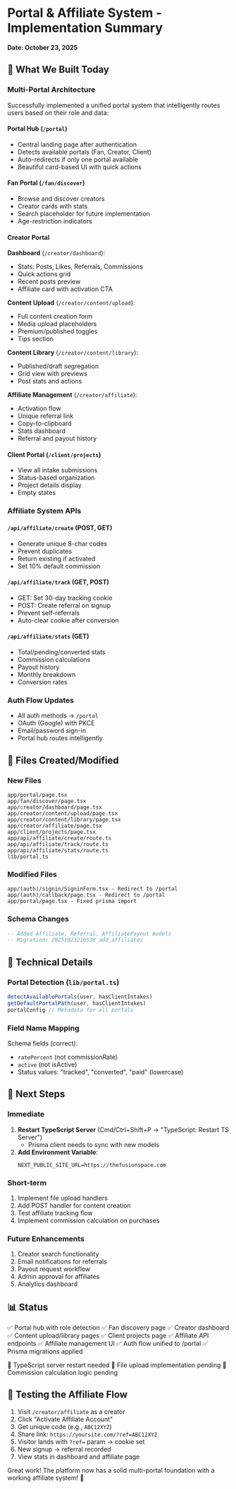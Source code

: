 # Portal & Affiliate System - Implementation Summary
**Date: October 23, 2025**

## 🎉 What We Built Today

### Multi-Portal Architecture
Successfully implemented a unified portal system that intelligently routes users based on their role and data:

#### Portal Hub (`/portal`)
- Central landing page after authentication
- Detects available portals (Fan, Creator, Client)
- Auto-redirects if only one portal available
- Beautiful card-based UI with quick actions

#### Fan Portal (`/fan/discover`)
- Browse and discover creators
- Creator cards with stats
- Search placeholder for future implementation
- Age-restriction indicators

#### Creator Portal
**Dashboard** (`/creator/dashboard`):
- Stats: Posts, Likes, Referrals, Commissions
- Quick actions grid
- Recent posts preview
- Affiliate card with activation CTA

**Content Upload** (`/creator/content/upload`):
- Full content creation form
- Media upload placeholders
- Premium/published toggles
- Tips section

**Content Library** (`/creator/content/library`):
- Published/draft segregation
- Grid view with previews
- Post stats and actions

**Affiliate Management** (`/creator/affiliate`):
- Activation flow
- Unique referral link
- Copy-to-clipboard
- Stats dashboard
- Referral and payout history

#### Client Portal (`/client/projects`)
- View all intake submissions
- Status-based organization
- Project details display
- Empty states

### Affiliate System APIs

#### `/api/affiliate/create` (POST, GET)
- Generate unique 8-char codes
- Prevent duplicates
- Return existing if activated
- Set 10% default commission

#### `/api/affiliate/track` (GET, POST)
- GET: Set 30-day tracking cookie
- POST: Create referral on signup
- Prevent self-referrals
- Auto-clear cookie after conversion

#### `/api/affiliate/stats` (GET)
- Total/pending/converted stats
- Commission calculations
- Payout history
- Monthly breakdown
- Conversion rates

### Auth Flow Updates
- All auth methods → `/portal`
- OAuth (Google) with PKCE
- Email/password sign-in
- Portal hub routes intelligently

## 📁 Files Created/Modified

### New Files
```
app/portal/page.tsx
app/fan/discover/page.tsx
app/creator/dashboard/page.tsx
app/creator/content/upload/page.tsx
app/creator/content/library/page.tsx
app/creator/affiliate/page.tsx
app/client/projects/page.tsx
app/api/affiliate/create/route.ts
app/api/affiliate/track/route.ts
app/api/affiliate/stats/route.ts
lib/portal.ts
```

### Modified Files
```
app/(auth)/signin/SigninForm.tsx - Redirect to /portal
app/(auth)/callback/page.tsx - Redirect to /portal
app/portal/page.tsx - Fixed prisma import
```

### Schema Changes
```sql
-- Added Affiliate, Referral, AffiliatePayout models
-- Migration: 20251023210538_add_affiliates
```

## 🔧 Technical Details

### Portal Detection (`lib/portal.ts`)
```typescript
detectAvailablePortals(user, hasClientIntakes)
getDefaultPortalPath(user, hasClientIntakes)
portalConfig // Metadata for all portals
```

### Field Name Mapping
Schema fields (correct):
- `ratePercent` (not commissionRate)
- `active` (not isActive)
- Status values: "tracked", "converted", "paid" (lowercase)

## 🚀 Next Steps

### Immediate
1. **Restart TypeScript Server** (Cmd/Ctrl+Shift+P → "TypeScript: Restart TS Server")
   - Prisma client needs to sync with new models
2. **Add Environment Variable**:
   ```env
   NEXT_PUBLIC_SITE_URL=https://thefusionspace.com
   ```

### Short-term
1. Implement file upload handlers
2. Add POST handler for content creation
3. Test affiliate tracking flow
4. Implement commission calculation on purchases

### Future Enhancements
1. Creator search functionality
2. Email notifications for referrals
3. Payout request workflow
4. Admin approval for affiliates
5. Analytics dashboard

## 📊 Status

✅ Portal hub with role detection
✅ Fan discovery page
✅ Creator dashboard
✅ Content upload/library pages
✅ Client projects page
✅ Affiliate API endpoints
✅ Affiliate management UI
✅ Auth flow unified to /portal
✅ Prisma migrations applied

🔧 TypeScript server restart needed
🔧 File upload implementation pending
🔧 Commission calculation logic pending

## 🧪 Testing the Affiliate Flow

1. Visit `/creator/affiliate` as a creator
2. Click "Activate Affiliate Account"
3. Get unique code (e.g., `ABC12XYZ`)
4. Share link: `https://yoursite.com/?ref=ABC12XYZ`
5. Visitor lands with `?ref=` param → cookie set
6. New signup → referral recorded
7. View stats in dashboard and affiliate page

Great work! The platform now has a solid multi-portal foundation with a working affiliate system! 🎊
